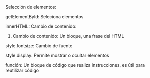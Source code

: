 Selección de elementos: 

getElementById: Seleciona elementos 

innerHTML: Cambio de contenido:
1. Cambio de contenido: Un bloque, una frase del HTML

style.fontsize: Cambio de fuente 

style.display: Permite mostrar o ocultar elementos 

función: Un bloque de código que realiza instrucciones, es útil para reutilizar código